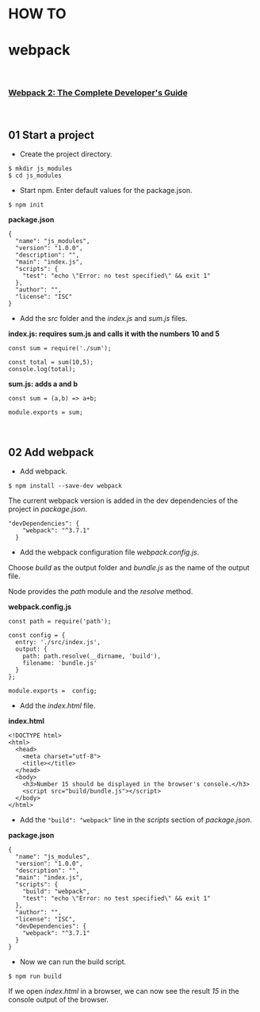 # HOW TO
# webpack
&nbsp;
### [Webpack 2: The Complete Developer's Guide](https://www.udemy.com/webpack-2-the-complete-developers-guide)


&nbsp;
## 01 Start a project

* Create the project directory.

```
$ mkdir js_modules
$ cd js_modules
```

* Start npm. Enter default values for the package.json.

```
$ npm init
```
**package.json**
```
{
  "name": "js_modules",
  "version": "1.0.0",
  "description": "",
  "main": "index.js",
  "scripts": {
    "test": "echo \"Error: no test specified\" && exit 1"
  },
  "author": "",
  "license": "ISC"
}
```

* Add the *src* folder and the *index.js* and *sum.js* files.

**index.js: requires sum.js and calls it with the numbers 10 and 5**

```
const sum = require('./sum');

const total = sum(10,5);
console.log(total);
```

**sum.js: adds a and b**

```
const sum = (a,b) => a+b;

module.exports = sum;
```



&nbsp;
## 02 Add webpack

* Add webpack.

```
$ npm install --save-dev webpack
```

The current webpack version is added in the dev dependencies of the project in *package.json*.
```
"devDependencies": {
    "webpack": "^3.7.1"
  }
```


* Add the webpack configuration file *webpack.config.js*.

Choose *build* as the output folder and *bundle.js* as the name of the output file.

Node provides the *path* module and the *resolve* method.

**webpack.config.js**
```
const path = require('path');

const config = {
  entry: './src/index.js',
  output: {
    path: path.resolve(__dirname, 'build'),
    filename: 'bundle.js'
  }
};

module.exports =  config;
```



* Add the *index.html* file.


**index.html**
```
<!DOCTYPE html>
<html>
  <head>
    <meta charset="utf-8">
    <title></title>
  </head>
  <body>
    <h3>Number 15 should be displayed in the browser's console.</h3>
    <script src="build/bundle.js"></script>
  </body>
</html>
```

* Add the `"build": "webpack"` line in the *scripts* section of *package.json*.

**package.json**
```
{
  "name": "js_modules",
  "version": "1.0.0",
  "description": "",
  "main": "index.js",
  "scripts": {
    "build": "webpack",
    "test": "echo \"Error: no test specified\" && exit 1"
  },
  "author": "",
  "license": "ISC",
  "devDependencies": {
    "webpack": "^3.7.1"
  }
}
```

* Now we can run the build script.

```
$ npm run build
```
If we open *index.html* in a browser, we can now see the result *15* in the console output of the browser.
